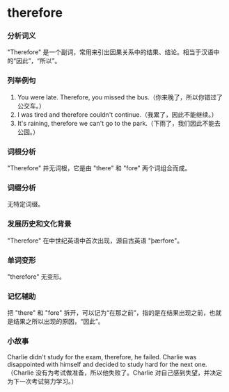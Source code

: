 # therefore

### 分析词义

  

"Therefore" 是一个副词，常用来引出因果关系中的结果、结论。相当于汉语中的“因此”，“所以”。

  

### 列举例句

  

1.  You were late. Therefore, you missed the bus.（你来晚了，所以你错过了公交车。）
2.  I was tired and therefore couldn't continue.（我累了，因此不能继续。）
3.  It's raining, therefore we can't go to the park.（下雨了，我们因此不能去公园。）

  

### 词根分析

  

"Therefore" 并无词根，它是由 "there" 和 "fore" 两个词组合而成。

  

### 词缀分析

  

无特定词缀。

  

### 发展历史和文化背景

  

"Therefore" 在中世纪英语中首次出现，源自古英语 "þærfore"。

  

### 单词变形

  

"therefore" 无变形。

  

### 记忆辅助

  

把 "there" 和 "fore" 拆开，可以记为“在那之前”，指的是在结果出现之前，也就是结果之所以出现的原因，“因此”。

  

### 小故事

  

Charlie didn't study for the exam, therefore, he failed. Charlie was disappointed with himself and decided to study hard for the next one. （Charlie 没有为考试做准备，所以他失败了。Charlie 对自己感到失望，并决定为下一次考试努力学习。）
